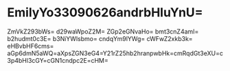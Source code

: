 # EmilyYo33090626andrbHluYnU=
ZmVkZ293bWs=
d29waWpoZ2M=
ZGp2eGNvaHo=
bmt3cnZ4amI=
b2hudmt0c3E=
b3NiYWlsbmo=
cndqYm9lYWg=
cWFwZ2xkb3k=
eHBvbHF6cms=
aGp6dmN5aWQ=aXpsZGN3eG4=Y21rZ25hb2hranpwbHk=cmRqdGt3eXU=c3p4bHl3cGY=cGN1cndpc2E=cHM=

